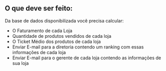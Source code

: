 ## O que deve ser feito:
Da base de dados disponibilizada você precisa calcular:

- O Faturamento de cada Loja
- Quantidade de produtos vendidos de cada loja 
- O Ticket Médio dos produtos de cada loja 
- Enviar E-mail para a diretoria contendo um ranking com essas informações de cada loja 
- Enviar E-mail para o gerente de cada loja contendo as informações de sua loja

